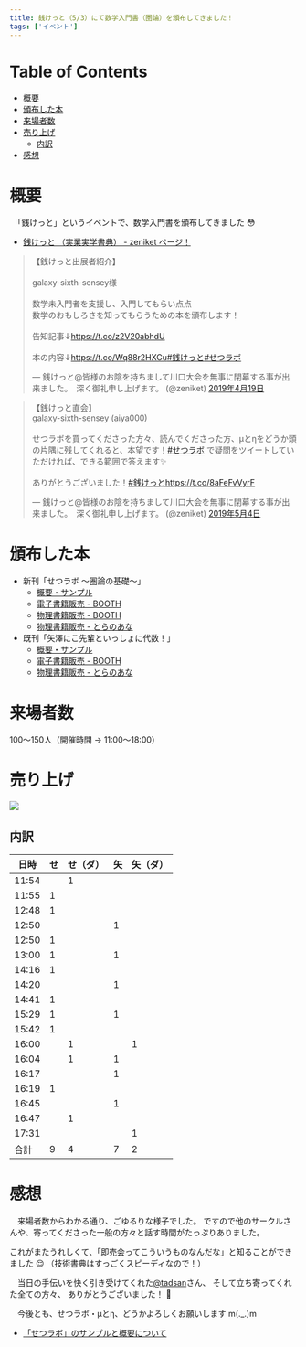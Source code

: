 ```yaml
---
title: 銭けっと（5/3）にて数学入門書（圏論）を頒布してきました！
tags: ['イベント']
---
```


# **Table of Contents**

- [概要](#%E6%A6%82%E8%A6%81)
- [頒布した本](#%E9%A0%92%E5%B8%83%E3%81%97%E3%81%9F%E6%9C%AC)
- [来場者数](#%E6%9D%A5%E5%A0%B4%E8%80%85%E6%95%B0)
- [売り上げ](#%E5%A3%B2%E3%82%8A%E4%B8%8A%E3%81%92)
  - [内訳](#%E5%86%85%E8%A8%B3)
- [感想](#%E6%84%9F%E6%83%B3)

# 概要

　「銭けっと」というイベントで、数学入門書を頒布してきました :flushed:

- [銭けっと （実業実学書典） - zeniket ページ！](https://zeniket.jimdofree.com/)

<blockquote class="twitter-tweet" data-lang="ja"><p lang="ja" dir="ltr">【銭けっと出展者紹介】<br><br>galaxy-sixth-sensey様<br><br>数学未入門者を支援し、入門してもらい点点<br>数学のおもしろさを知ってもらうための本を頒布します！<br><br>告知記事↓<a href="https://t.co/z2V20abhdU">https://t.co/z2V20abhdU</a><br><br>本の内容↓<a href="https://t.co/Wq88r2HXCu">https://t.co/Wq88r2HXCu</a><a href="https://twitter.com/hashtag/%E9%8A%AD%E3%81%91%E3%81%A3%E3%81%A8?src=hash&amp;ref_src=twsrc%5Etfw">#銭けっと</a><a href="https://twitter.com/hashtag/%E3%81%9B%E3%81%A4%E3%83%A9%E3%83%9C?src=hash&amp;ref_src=twsrc%5Etfw">#せつラボ</a></p>&mdash; 銭けっと@皆様のお陰を持ちまして川口大会を無事に閉幕する事が出来ました。　深く御礼申し上げます。 (@zeniket) <a href="https://twitter.com/zeniket/status/1119242568548487168?ref_src=twsrc%5Etfw">2019年4月19日</a></blockquote>

<blockquote class="twitter-tweet" data-lang="ja"><p lang="ja" dir="ltr">【銭けっと直会】<br>galaxy-sixth-sensey (aiya000)<br><br>せつラボを買ってくださった方々、読んでくださった方、μとηをどうか頭の片隅に残してくれると、本望です！<a href="https://twitter.com/hashtag/%E3%81%9B%E3%81%A4%E3%83%A9%E3%83%9C?src=hash&amp;ref_src=twsrc%5Etfw">#せつラボ</a> で疑問をツイートしていただければ、できる範囲で答えます✨<br><br>ありがとうございました！<a href="https://twitter.com/hashtag/%E9%8A%AD%E3%81%91%E3%81%A3%E3%81%A8?src=hash&amp;ref_src=twsrc%5Etfw">#銭けっと</a><a href="https://t.co/8aFeFvVyrF">https://t.co/8aFeFvVyrF</a></p>&mdash; 銭けっと@皆様のお陰を持ちまして川口大会を無事に閉幕する事が出来ました。　深く御礼申し上げます。 (@zeniket) <a href="https://twitter.com/zeniket/status/1124645864599724032?ref_src=twsrc%5Etfw">2019年5月4日</a></blockquote>

# 頒布した本

- 新刊「せつラボ 〜圏論の基礎〜」
    - [概要・サンプル](./2019-03-16-techbookfest6.html)
    - [電子書籍販売 - BOOTH](https://aiya000.booth.pm/items/1298622)
    - [物理書籍販売 - BOOTH](https://aiya000.booth.pm/items/1316747)
    - [物理書籍販売 - とらのあな](https://ec.toranoana.shop/tora/ec/item/040030721516)
- 既刊「矢澤にこ先輩といっしょに代数！」
    - [概要・サンプル](./2018-09-12-techbookfest5.html)
    - [電子書籍販売 - BOOTH](https://aiya000.booth.pm/items/1040121)
    - [物理書籍販売 - とらのあな](https://ec.toranoana.shop/tora/ec/item/040030721521)

# 来場者数

100〜150人（開催時間 -> 11:00〜18:00）

# 売り上げ

![](/2019-05-05-zeniket/sales.png)

## 内訳

| 日時  | せ | せ（ダ） | 矢 | 矢（ダ） |
|-------|----|----------|----|----------|
| 11:54 |    | 1        |    |          |
| 11:55 | 1  |          |    |          |
| 12:48 | 1  |          |    |          |
| 12:50 |    |          | 1  |          |
| 12:50 | 1  |          |    |          |
| 13:00 | 1  |          | 1  |          |
| 14:16 | 1  |          |    |          |
| 14:20 |    |          | 1  |          |
| 14:41 | 1  |          |    |          |
| 15:29 | 1  |          | 1  |          |
| 15:42 | 1  |          |    |          |
| 16:00 |    | 1        |    | 1        |
| 16:04 |    | 1        | 1  |          |
| 16:17 |    |          | 1  |          |
| 16:19 | 1  |          |    |          |
| 16:45 |    |          | 1  |          |
| 16:47 |    | 1        |    |          |
| 17:31 |    |          |    | 1        |
| 合計  | 9  | 4        | 7  | 2        |

# 感想

　来場者数からわかる通り、ごゆるりな様子でした。
ですので他のサークルさんや、寄ってくださった一般の方々と話す時間がたっぷりありました。

これがまたうれしくて、「即売会ってこういうものなんだな」と知ることができました :relieved:
（技術書典はすっごくスピーディなので！）

　当日の手伝いを快く引き受けてくれた[\@tadsan](https://twitter.com/tadsan)さん、
そして立ち寄ってくれた全ての方々、
ありがとうございました！ :dolphin:

　今後とも、せつラボ・μとη、どうかよろしくお願いします m(.\_.)m

- [「せつラボ」のサンプルと概要について](2019-03-16-techbookfest6.html)
